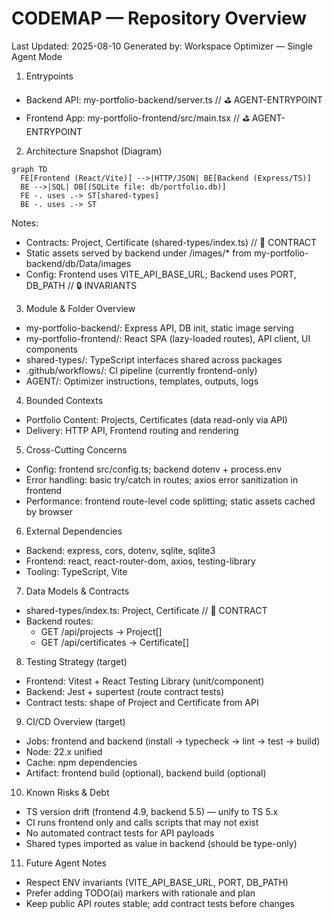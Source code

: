 # CODEMAP — Repository Overview

Last Updated: 2025-08-10
Generated by: Workspace Optimizer — Single Agent Mode

1. Entrypoints

- Backend API: my-portfolio-backend/server.ts // ⛳ AGENT-ENTRYPOINT
- Frontend App: my-portfolio-frontend/src/main.tsx // ⛳ AGENT-ENTRYPOINT

2. Architecture Snapshot (Diagram)

```mermaid
graph TD
  FE[Frontend (React/Vite)] -->|HTTP/JSON| BE[Backend (Express/TS)]
  BE -->|SQL| DB[(SQLite file: db/portfolio.db)]
  FE -. uses .-> ST[shared-types]
  BE -. uses .-> ST
```

Notes:

- Contracts: Project, Certificate (shared-types/index.ts) // 🧪 CONTRACT
- Static assets served by backend under /images/\* from my-portfolio-backend/db/Data/images
- Config: Frontend uses VITE_API_BASE_URL; Backend uses PORT, DB_PATH // 🔒 INVARIANTS

3. Module & Folder Overview

- my-portfolio-backend/: Express API, DB init, static image serving
- my-portfolio-frontend/: React SPA (lazy-loaded routes), API client, UI components
- shared-types/: TypeScript interfaces shared across packages
- .github/workflows/: CI pipeline (currently frontend-only)
- AGENT/: Optimizer instructions, templates, outputs, logs

4. Bounded Contexts

- Portfolio Content: Projects, Certificates (data read-only via API)
- Delivery: HTTP API, Frontend routing and rendering

5. Cross-Cutting Concerns

- Config: frontend src/config.ts; backend dotenv + process.env
- Error handling: basic try/catch in routes; axios error sanitization in frontend
- Performance: frontend route-level code splitting; static assets cached by browser

6. External Dependencies

- Backend: express, cors, dotenv, sqlite, sqlite3
- Frontend: react, react-router-dom, axios, testing-library
- Tooling: TypeScript, Vite

7. Data Models & Contracts

- shared-types/index.ts: Project, Certificate // 🧪 CONTRACT
- Backend routes:
  - GET /api/projects -> Project[]
  - GET /api/certificates -> Certificate[]

8. Testing Strategy (target)

- Frontend: Vitest + React Testing Library (unit/component)
- Backend: Jest + supertest (route contract tests)
- Contract tests: shape of Project and Certificate from API

9. CI/CD Overview (target)

- Jobs: frontend and backend (install -> typecheck -> lint -> test -> build)
- Node: 22.x unified
- Cache: npm dependencies
- Artifact: frontend build (optional), backend build (optional)

10. Known Risks & Debt

- TS version drift (frontend 4.9, backend 5.5) — unify to TS 5.x
- CI runs frontend only and calls scripts that may not exist
- No automated contract tests for API payloads
- Shared types imported as value in backend (should be type-only)

11. Future Agent Notes

- Respect ENV invariants (VITE_API_BASE_URL, PORT, DB_PATH)
- Prefer adding TODO(ai) markers with rationale and plan
- Keep public API routes stable; add contract tests before changes
